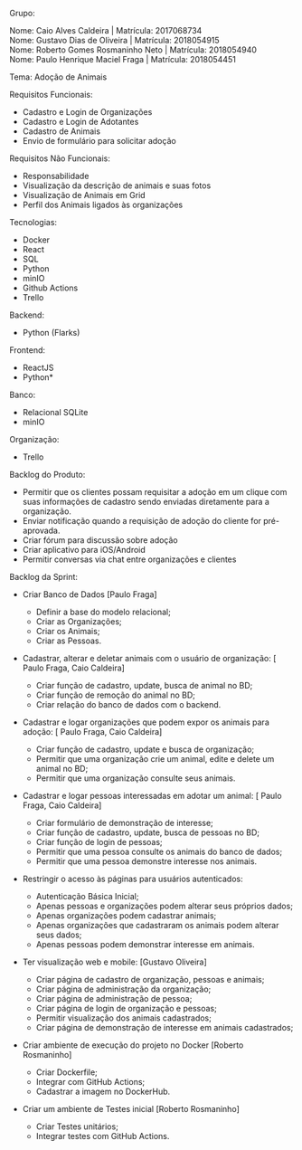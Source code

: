 Grupo:

Nome: Caio Alves Caldeira            | Matrícula: 2017068734  
Nome: Gustavo Dias de Oliveira       | Matrícula: 2018054915  
Nome: Roberto Gomes Rosmaninho Neto  | Matrícula: 2018054940  
Nome: Paulo Henrique Maciel Fraga    | Matrícula: 2018054451  

Tema: Adoção de Animais

Requisitos Funcionais:
* Cadastro e Login de Organizações
* Cadastro e Login de Adotantes
* Cadastro de Animais
* Envio de formulário para solicitar adoção

Requisitos Não Funcionais:
* Responsabilidade
* Visualização da descrição de animais e suas fotos
* Visualização de Animais em Grid
* Perfil dos Animais ligados às organizações

Tecnologias:
* Docker
* React
* SQL
* Python
* minIO
* Github Actions
* Trello

Backend:
* Python (Flarks)

Frontend:
* ReactJS
* Python*

Banco:
* Relacional SQLite
* minIO

Organização:
* Trello

Backlog do Produto:
* Permitir que os clientes possam requisitar a adoção em um clique com suas informações de cadastro sendo enviadas diretamente para a organização.
* Enviar notificação quando a requisição de adoção do cliente for pré-aprovada.
* Criar fórum para discussão sobre adoção
* Criar aplicativo para iOS/Android
* Permitir conversas via chat entre organizações e clientes


Backlog da Sprint:  
* Criar Banco de Dados  [Paulo Fraga]
  - Definir a base do modelo relacional;
  - Criar as Organizações;
  - Criar os Animais;
  - Criar as Pessoas.

* Cadastrar, alterar e deletar animais com o usuário de organização: [ Paulo Fraga, Caio Caldeira]
  - Criar função de  cadastro, update, busca de animal no BD;
  - Criar função de remoção do animal no BD;
  - Criar relação do banco de dados com o backend.

* Cadastrar e logar organizações que podem expor os animais para adoção:  [ Paulo Fraga, Caio Caldeira]
  - Criar função de cadastro, update e busca de organização;
  - Permitir que uma organização crie um animal, edite e delete um animal no BD;
  - Permitir que uma organização consulte seus animais.

* Cadastrar e logar pessoas interessadas em adotar um animal:  [ Paulo Fraga, Caio Caldeira] 
  - Criar formulário de demonstração de interesse;
  - Criar função de cadastro, update, busca de pessoas no BD;
  - Criar função de login de pessoas;
  - Permitir que uma pessoa consulte os animais do banco de dados;
  - Permitir que uma pessoa demonstre interesse nos animais.

* Restringir o acesso às páginas para usuários autenticados:
  - Autenticação Básica Inicial;
  - Apenas pessoas e organizações podem alterar seus próprios dados;
  - Apenas organizações podem cadastrar animais;
  - Apenas organizações que cadastraram os animais podem alterar seus dados;
  - Apenas pessoas podem demonstrar interesse em animais.

* Ter visualização web e mobile: [Gustavo Oliveira]
  - Criar página de cadastro de organização, pessoas e animais;
  - Criar página de administração da organização;
  - Criar página de administração de pessoa;
  - Criar página de login de organização e pessoas;
  - Permitir visualização dos animais cadastrados;
  - Criar página de demonstração de interesse em animais cadastrados;

* Criar ambiente de execução do projeto no Docker [Roberto Rosmaninho]
  - Criar Dockerfile;
  - Integrar com GitHub Actions;
  - Cadastrar a imagem no DockerHub.

* Criar um ambiente de Testes inicial [Roberto Rosmaninho]
  - Criar Testes unitários;
  - Integrar testes com GitHub Actions.


